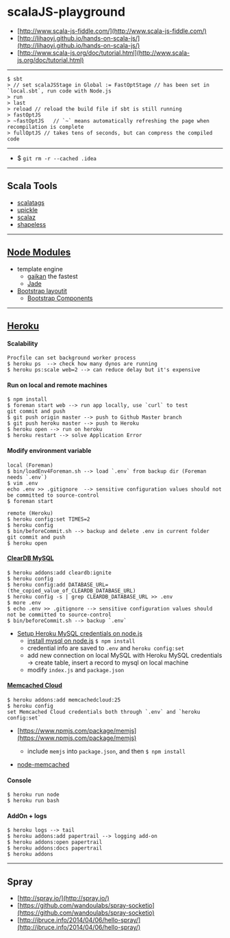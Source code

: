 scalaJS-playground
===========================

- [http://www.scala-js-fiddle.com/](http://www.scala-js-fiddle.com/)  
- [http://lihaoyi.github.io/hands-on-scala-js/](http://lihaoyi.github.io/hands-on-scala-js/)
- [http://www.scala-js.org/doc/tutorial.html](http://www.scala-js.org/doc/tutorial.html)

---

```
$ sbt
> // set scalaJSStage in Global := FastOptStage // has been set in `local.sbt`, run code with Node.js
> run
> last
> reload // reload the build file if sbt is still running
> fastOptJS
> ~fastOptJS   // `~` means automatically refreshing the page when recompilation is complete
> fullOptJS // takes tens of seconds, but can compress the compiled code
```

---

- $ `git rm -r --cached .idea`

---

## Scala Tools

* [scalatags](https://github.com/lihaoyi/scalatags)
* [upickle](https://github.com/lihaoyi/upickle)
* [scalaz](https://github.com/japgolly/scalaz)
* [shapeless](https://groups.google.com/forum/#!searchin/scala-js/shapeless/scala-js/5Sf2up0z3PU/9F9SYB0qHEcJ)

---

## [Node Modules](https://github.com/joyent/node/wiki/modules)   

* template engine
    * [gaikan](https://github.com/Deathspike/gaikan) the fastest
    * [Jade](http://jade-lang.com/)
* [Bootstrap layoutit](http://www.layoutit.com/)
    * [Bootstrap Components](http://getbootstrap.com/components/#glyphicons) 

---

## [Heroku](https://devcenter.heroku.com/articles/how-heroku-works)

#### Scalability

```
Procfile can set background worker process
$ heroku ps  --> check how many dynos are running
$ heroku ps:scale web=2 --> can reduce delay but it's expensive
```

#### Run on local and remote machines

```
$ npm install
$ foreman start web --> run app locally, use `curl` to test
git commit and push
$ git push origin master --> push to Github Master branch
$ git push heroku master --> push to Heroku
$ heroku open --> run on heroku
$ heroku restart --> solve Application Error
```

#### Modify environment variable

```
local (Foreman)
$ bin/loadEnv4Foreman.sh --> load `.env` from backup dir (Foreman needs `.env`)  
$ vim .env
echo .env >> .gitignore  --> sensitive configuration values should not be committed to source-control
$ foreman start

remote (Heroku)
$ heroku config:set TIMES=2
$ heroku config
$ bin/beforeCommit.sh --> backup and delete .env in current folder
git commit and push
$ heroku open
```

#### [ClearDB MySQL](https://www.cleardb.com/developers/connect/paas/heroku/nodejs)

```
$ heroku addons:add cleardb:ignite
$ heroku config
$ heroku config:add DATABASE_URL=(the_copied_value_of_CLEARDB_DATABASE_URL)
$ heroku config -s | grep CLEARDB_DATABASE_URL >> .env
$ more .env
$ echo .env >> .gitignore --> sensitive configuration values should not be committed to source-control
$ bin/beforeCommit.sh --> backup `.env`
```

- [Setup Heroku MySQL credentials on node.js](http://stackoverflow.com/questions/18408012/connection-to-mysql-from-nodejs-on-heroku-server)  
    - [install mysql on node.js](https://www.npmjs.com/package/mysql) `$ npm install`
    - credential info are saved to `.env` and `heroku config:set`
    - add new connection on local MySQL with Heroku MySQL credentials -> create table, insert a record to mysql on local machine 
    - modify `index.js` and `package.json` 

#### [Memcached Cloud](https://devcenter.heroku.com/articles/memcachedcloud)

```
$ heroku addons:add memcachedcloud:25
$ heroku config
set Memcached Cloud credentials both through `.env` and `heroku config:set`
```

* [https://www.npmjs.com/package/memjs](https://www.npmjs.com/package/memjs)
    * include `memjs` into `package.json`, and then `$ npm install`

* [node-memcached](https://github.com/3rd-Eden/node-memcached) 

#### Console

```
$ heroku run node
$ heroku run bash
```

#### AddOn + logs

```
$ heroku logs --> tail
$ heroku addons:add papertrail --> logging add-on
$ heroku addons:open papertrail
$ heroku addons:docs papertrail
$ heroku addons
```
    
---

## Spray
- [http://spray.io/](http://spray.io/)  
- [https://github.com/wandoulabs/spray-socketio](https://github.com/wandoulabs/spray-socketio)  
- [http://ibruce.info/2014/04/06/hello-spray/](http://ibruce.info/2014/04/06/hello-spray/)  

